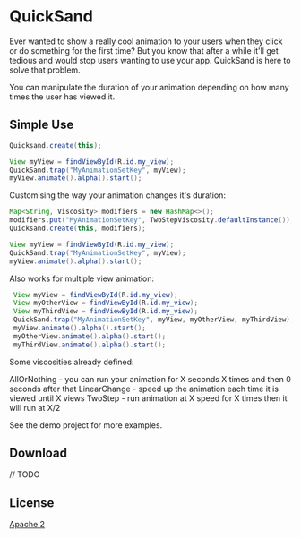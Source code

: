 QuickSand
=========

Ever wanted to show a really cool animation to your users when they click or do something for the first time?
But you know that after a while it'll get tedious and would stop users wanting to use your app.
QuickSand is here to solve that problem.

You can manipulate the duration of your animation depending on how many times the user has viewed it.

Simple Use
----------

```java
Quicksand.create(this);

View myView = findViewById(R.id.my_view);
QuickSand.trap("MyAnimationSetKey", myView);
myView.animate().alpha().start();
```

Customising the way your animation changes it's duration:

```java
Map<String, Viscosity> modifiers = new HashMap<>();
modifiers.put("MyAnimationSetKey", TwoStepViscosity.defaultInstance());
Quicksand.create(this, modifiers);

View myView = findViewById(R.id.my_view);
QuickSand.trap("MyAnimationSetKey", myView);
myView.animate().alpha().start();
```

Also works for multiple view animation:

```java
 View myView = findViewById(R.id.my_view);
 View myOtherView = findViewById(R.id.my_view);
 View myThirdView = findViewById(R.id.my_view);
 QuickSand.trap("MyAnimationSetKey", myView, myOtherView, myThirdView);
 myView.animate().alpha().start();
 myOtherView.animate().alpha().start();
 myThirdView.animate().alpha().start();
```

Some viscosities already defined:

AllOrNothing - you can run your animation for X seconds X times and then 0 seconds after that
LinearChange - speed up the animation each time it is viewed until X views
TwoStep - run animation at X speed for X times then it will run at X/2

See the demo project for more examples.

Download
--------

// TODO

License
-------

[Apache 2](LICENSE.txt)

